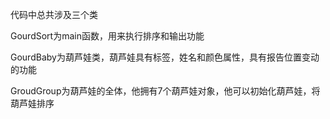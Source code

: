 代码中总共涉及三个类


GourdSort为main函数，用来执行排序和输出功能


GourdBaby为葫芦娃类，葫芦娃具有标签，姓名和颜色属性，具有报告位置变动的功能


GroudGroup为葫芦娃的全体，他拥有7个葫芦娃对象，他可以初始化葫芦娃，将葫芦娃排序
